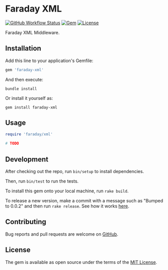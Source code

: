 # Faraday XML

[![GitHub Workflow Status](https://img.shields.io/github/workflow/status/gemhome/faraday-xml/ci)](https://github.com/gemhome/faraday-xml/actions?query=branch%3Amain)
[![Gem](https://img.shields.io/gem/v/faraday-xml.svg?style=flat-square)](https://rubygems.org/gems/faraday-xml)
[![License](https://img.shields.io/github/license/gemhome/faraday-xml.svg?style=flat-square)](LICENSE.md)

Faraday XML Middleware.

## Installation

Add this line to your application's Gemfile:

```ruby
gem 'faraday-xml'
```

And then execute:

```shell
bundle install
```

Or install it yourself as:

```shell
gem install faraday-xml
```

## Usage

```ruby
require 'faraday/xml'

# TODO
```

## Development

After checking out the repo, run `bin/setup` to install dependencies.

Then, run `bin/test` to run the tests.

To install this gem onto your local machine, run `rake build`.

To release a new version, make a commit with a message such as "Bumped to 0.0.2" and then run `rake release`.
See how it works [here](https://bundler.io/guides/creating_gem.html#releasing-the-gem).

## Contributing

Bug reports and pull requests are welcome on [GitHub](https://github.com/gemhome/faraday-xml).

## License

The gem is available as open source under the terms of the [MIT License](https://opensource.org/licenses/MIT).

